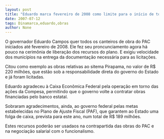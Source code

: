 ```yaml
---
layout: post
title: "Eduardo marca fevereiro de 2008 como limite para o início de todas as obras"
date: 2007-07-12
tags: Dinamarca,eduardo,obras
author: None
---
```

O governador Eduardo Campos quer todos os canteiros de obra do PAC iniciados at&eacute; fevereiro de 2008. Ele fez seu proncunciamento agora h&aacute; pouco na cerim&ocirc;nia de libera&ccedil;&atilde;o dos recursos do plano.&nbsp;E exigiu velocidade dos munic&iacute;pios na entrega da documenta&ccedil;&atilde;o necess&aacute;ria para as licita&ccedil;&otilde;es. 

Citou como exemplo as obras relativas ao sitema Pirapama, no valor de R$ 220 milh&otilde;es, que est&atilde;o sob a responsabilidade direta do governo do Estado e j&aacute; foram licitadas. 

Eduardo agradeceu &agrave; Caixa Econ&ocirc;mica Federal&nbsp;pela opera&ccedil;&atilde;o em torno das a&ccedil;&otilde;es da Compesa, permitindo que o governo volte a contratar obras financiadas pelo banco estatal. 

Sobraram agradecimentos, ainda, ao governo federal pelas metas estabelecidas&nbsp;no Plano de Ajuste Fiscal (PAF), que garantem ao Estado uma folga de caixa, prevista para este ano, num total de R$ 189 milh&otilde;es. 

Estes recursos poder&atilde;o ser usadaos na contrapartida das obras do PAC e na negocia&ccedil;&atilde;o salarial com o funcionalismo. 